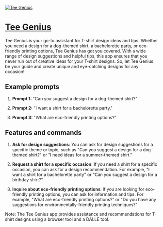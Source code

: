[![Tee Genius](https://files.oaiusercontent.com/file-gCSra1bfBM6Jcv8ey6VGcZ4H?se=2123-10-16T06%3A36%3A02Z&sp=r&sv=2021-08-06&sr=b&rscc=max-age%3D31536000%2C%20immutable&rscd=attachment%3B%20filename%3D04b74153-b2b4-413f-9241-d413e8538392.png&sig=BPldl8eUAYeKseuYBC0mpTODF0IaHj4ySLowZsW6EG0%3D)](https://chat.openai.com/g/g-OlpdPpTQy-tee-genius)

# [Tee Genius](https://chat.openai.com/g/g-OlpdPpTQy-tee-genius)

Tee Genius is your go-to assistant for T-shirt design ideas and tips. Whether you need a design for a dog-themed shirt, a bachelorette party, or eco-friendly printing options, Tee Genius has got you covered. With a wide range of design suggestions and helpful tips, this app ensures that you never run out of creative ideas for your T-shirt designs. So, let Tee Genius be your guide and create unique and eye-catching designs for any occasion!

## Example prompts

1. **Prompt 1:** "Can you suggest a design for a dog-themed shirt?"

2. **Prompt 2:** "I want a shirt for a bachelorette party."

3. **Prompt 3:** "What are eco-friendly printing options?"


## Features and commands

1. **Ask for design suggestions**: You can ask for design suggestions for a specific theme or topic, such as "Can you suggest a design for a dog-themed shirt?" or "I need ideas for a summer-themed shirt."

2. **Request a shirt for a specific occasion**: If you need a shirt for a specific occasion, you can ask for a design recommendation. For example, "I want a shirt for a bachelorette party" or "Can you suggest a design for a birthday shirt?"

3. **Inquire about eco-friendly printing options**: If you are looking for eco-friendly printing options, you can ask for information and tips. For example, "What are eco-friendly printing options?" or "Do you have any suggestions for environmentally-friendly printing techniques?"

Note: The Tee Genius app provides assistance and recommendations for T-shirt designs using a browser tool and a DALLE tool.